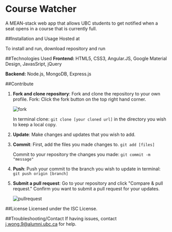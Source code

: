 # Course Watcher

A MEAN-stack web app that allows UBC students to get notified when a seat opens in a course that is currently full. 

##Installation and Usage
Hosted at []()

To install and run, download repository and run 

##Technologies Used
**Frontend:** HTML5, CSS3, Angular.JS, Google Material Design, JavasSript, jQuery

**Backend:** Node.js, MongoDB, Express.js

##Contribute
1. **Fork and clone repository**: Fork and clone the repository to your own profile.
    Fork: Click the fork button on the top right hand corner.

    ![fork](https://cloud.githubusercontent.com/assets/7104017/12533246/fe8d5a98-c1e6-11e5-93a6-81c4ffa81d54.png)
    
    In terminal clone: ```git clone [your cloned url]```
    in the directory you wish to keep a local copy.
2. **Update**: Make changes and updates that you wish to add.
3. **Commit**: First, add the files you made changes to. ```git add [files]```
    
    Commit to your repository the changes you made: ```git commit -m "message"```
4. **Push**: Push your commit to the branch you wish to update in terminal: ```git push origin [branch]```
5. **Submit a pull request**: Go to your repository and click "Compare & pull request." Confirm you want to submit a pull request for your updates. 

    ![pullrequest](https://cloud.githubusercontent.com/assets/7104017/12533289/70798ff4-c1e8-11e5-8c6b-c5916de487ee.png)


##License
Licensed under the ISC License.

##Troubleshooting/Contact
If having issues, contact j.wong.9@alumni.ubc.ca for help.
